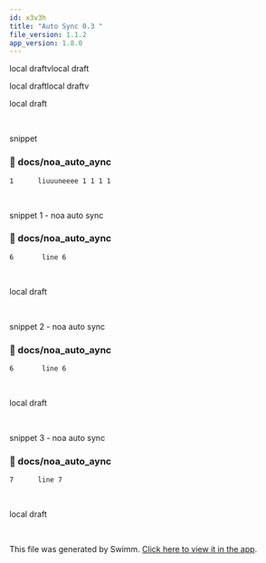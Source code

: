 ```yaml
---
id: x3v3h
title: "Auto Sync 0.3 "
file_version: 1.1.2
app_version: 1.8.0
---
```


local draftvlocal draft

local draftlocal draftv

local draft

<br/>

snippet
<!-- NOTE-swimm-snippet: the lines below link your snippet to Swimm -->
### 📄 docs/noa_auto_aync
```
1      liuuuneeee 1 1 1 1
```

<br/>

snippet 1 - noa auto sync
<!-- NOTE-swimm-snippet: the lines below link your snippet to Swimm -->
### 📄 docs/noa_auto_aync
```
6       line 6
```

<br/>

local draft

<br/>

snippet 2 - noa auto sync
<!-- NOTE-swimm-snippet: the lines below link your snippet to Swimm -->
### 📄 docs/noa_auto_aync
```
6       line 6
```

<br/>

local draft

<br/>

snippet 3 - noa auto sync
<!-- NOTE-swimm-snippet: the lines below link your snippet to Swimm -->
### 📄 docs/noa_auto_aync
```
7      line 7
```

<br/>

local draft

<br/>

This file was generated by Swimm. [Click here to view it in the app](http://localhost:5000/repos/Z2l0aHViJTNBJTNBTm9hUmVwbyUzQSUzQU5vYW96ZXI=/docs/x3v3h).
